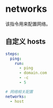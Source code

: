 # networks

该指令用来配置网络。

## 自定义 hosts

```yaml
steps:
  ping:
    run:
      - ping
      - domain.com
      - -c
      - 5

# 网络相关配置
networks:
  - host
```
